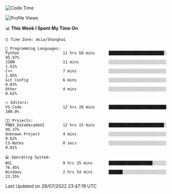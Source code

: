 <!--START_SECTION:waka-->
![Code Time](http://img.shields.io/badge/Code%20Time-169%20hrs%2052%20mins-blue)

![Profile Views](http://img.shields.io/badge/Profile%20Views-1-blue)

📊 **This Week I Spent My Time On** 

```text
⌚︎ Time Zone: Asia/Shanghai

💬 Programming Languages: 
Python                   11 hrs 50 mins      ████████████████████████░   95.97% 
JSON                     11 mins             ░░░░░░░░░░░░░░░░░░░░░░░░░   1.52% 
C++                      7 mins              ░░░░░░░░░░░░░░░░░░░░░░░░░   1.05% 
Git Config               6 mins              ░░░░░░░░░░░░░░░░░░░░░░░░░   0.83% 
Other                    4 mins              ░░░░░░░░░░░░░░░░░░░░░░░░░   0.62%

🔥 Editors: 
VS Code                  12 hrs 20 mins      █████████████████████████   100.0%

🐱‍💻 Projects: 
PNBX_DataDecodeUI        12 hrs 15 mins      ████████████████████████░   99.37% 
Unknown Project          4 mins              ░░░░░░░░░░░░░░░░░░░░░░░░░   0.62% 
CS-Notes                 0 secs              ░░░░░░░░░░░░░░░░░░░░░░░░░   0.01%

💻 Operating System: 
WSL                      9 hrs 25 mins       ███████████████████░░░░░░   76.45% 
Windows                  2 hrs 54 mins       ██████░░░░░░░░░░░░░░░░░░░   23.55%

```


 Last Updated on 28/07/2022 23:47:19 UTC
<!--END_SECTION:waka-->
